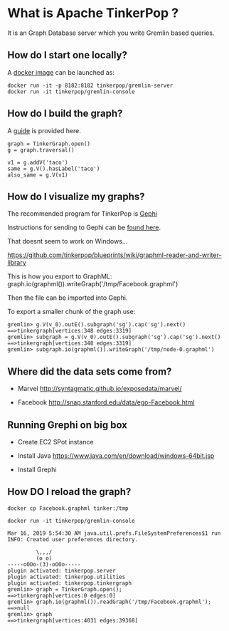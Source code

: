 # What is Apache TinkerPop ?

It is an Graph Database server which you write Gremlin based queries.

## How do I start one locally?

A [docker image](https://hub.docker.com/r/tinkerpop/gremlin-server) can be launched as:

```
docker run -it -p 8182:8182 tinkerpop/gremlin-server
docker run -it tinkerpop/gremlin-console
```

## How do I build the graph?

A [guide](http://tinkerpop.apache.org/docs/3.1.0-incubating/tutorials-getting-started.html) is provided here.

```
graph = TinkerGraph.open()
g = graph.traversal()

v1 = g.addV('taco')
same = g.V().hasLabel('taco')
also_same = g.V(v1)
```

## How do I visualize my graphs?

The recommended program for TinkerPop is [Gephi](https://gephi.org/users/download/)

Instructions for sending to Gephi can be [found here](https://groups.google.com/forum/#!topic/gremlin-users/pT87rPvty0g).

That doesnt seem to work on Windows...

https://github.com/tinkerpop/blueprints/wiki/graphml-reader-and-writer-library

This is how you export to GraphML: graph.io(graphml()).writeGraph('/tmp/Facebook.graphml')

Then the file can be imported into Gephi.

To export a smaller chunk of the graph use:

```
gremlin> g.V(v_0).outE().subgraph('sg').cap('sg').next()
==>tinkergraph[vertices:348 edges:3319]
gremlin> subgraph = g.V(v_0).outE().subgraph('sg').cap('sg').next()
==>tinkergraph[vertices:348 edges:3319]
gremlin> subgraph.io(graphml()).writeGraph('/tmp/node-0.graphml')
```

## Where did the data sets come from?

- Marvel http://syntagmatic.github.io/exposedata/marvel/

- Facebook http://snap.stanford.edu/data/ego-Facebook.html

## Running Grephi on big box

- Create EC2 SPot instance

- Install Java https://www.java.com/en/download/windows-64bit.jsp

- Install Grephi

## How DO I reload the graph?

```
docker cp Facebook.graphml tinker:/tmp
```

```
docker run -it tinkerpop/gremlin-console

Mar 16, 2019 5:54:30 AM java.util.prefs.FileSystemPreferences$1 run
INFO: Created user preferences directory.

         \,,,/
         (o o)
-----oOOo-(3)-oOOo-----
plugin activated: tinkerpop.server
plugin activated: tinkerpop.utilities
plugin activated: tinkerpop.tinkergraph
gremlin> graph = TinkerGraph.open();
==>tinkergraph[vertices:0 edges:0]
gremlin> graph.io(graphml()).readGraph('/tmp/Facebook.graphml');
==>null
gremlin> graph
==>tinkergraph[vertices:4031 edges:39368]
```
